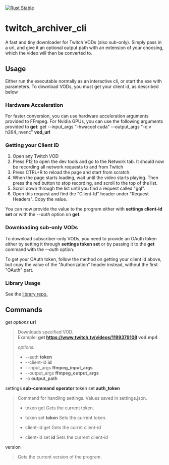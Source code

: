 [![Rust Stable](https://github.com/F0903/twitch_archiver_cli/actions/workflows/rust.yml/badge.svg)](https://github.com/F0903/twitch_archiver_cli/actions/workflows/rust.yml)

# twitch_archiver_cli

A fast and tiny downloader for Twitch VODs (also sub-only).
Simply pass in a url, and give it an optional output path with an extension of your choosing, which the video will then be converted to.

## Usage

Either run the executable normally as an interactive cli, or start the exe with parameters.
To download VODs, you must get your client id, as described below

### Hardware Acceleration

For faster conversion, you can use hardware acceleration arguments provided to FFmpeg.
For Nvidia GPUs, you can use the following arguments provided to **get**:
get --input_args "-hwaccel cuda" --output_args "-c:v h264_nvenc" **vod_url**

### Getting your Client ID

1. Open any Twitch VOD
2. Press F12 to open the dev tools and go to the Network tab. It should now be recording all network requests to and from Twitch
3. Press CTRL+R to reload the page and start from scratch.
4. When the page starts loading, wait until the video starts playing. Then press the red button to stop recording, and scroll to the top of the list.
5. Scroll down through the list until you find a request called "gql".
6. Open this request and find the "Client-Id" header under "Request Headers". Copy the value.

You can now provide the value to the program either with **settings client-id set** or with the _--auth_ option on **get**.

### Downloading sub-only VODs

To download subscriber-only VODs, you need to provide an OAuth token either by setting it through **settings token set** or by passing it to the **get** command with the _--auth_ option.

To get your OAuth token, follow the method on getting your client id above, but copy the value of the "Authorization" header instead, without the first "OAuth" part.

### Library Usage

See the [library repo.](https://github.com/F0903/twitch_archiver)

## Commands

get _options_ **url**

> Downloads specified VOD.  
> Example: **get https://www.twitch.tv/videos/1199379108 vod.mp4**
>
> _options:_
>
> - --auth **token**
> - --client-id **id**
> - --input_args **ffmpeg_input_args**
> - --output_args **ffmpeg_output_args**
> - -o **output_path**

settings **sub-command** **operator** token set **auth_token**

> Command for handling settings. Values saved in settings.json.
>
> - token get
>   Gets the current token.
>
> - token set **token**
>   Sets the current token.
>
> - client-id get
>   Gets the curret client-id
>
> - client-id set **id**
>   Sets the current client-id

version

> Gets the current version of the program.
